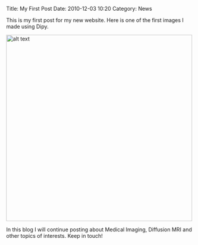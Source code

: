 Title: My First Post
Date: 2010-12-03 10:20
Category: News

This is my first post for my new website. Here is one of the first images I made using Dipy.

<!-- ![alt text][1]

[1]: ../images/pretty_tracks.png "Visualizing the brains connections" {width=500px}
 -->

<a href="http://dipy.org">
<img src="../images/pretty_tracks.png" alt="alt text" title="Visualizing the brains connections" width="500px" align="center" />
</a>

<!-- <iframe width="420" height="315" src="http://www.youtube.com/embed/kstL7KKqu94" frameborder="0" allowfullscreen></iframe>
 -->
In this blog I will continue posting about Medical Imaging, Diffusion MRI and other topics
of interests. Keep in touch!